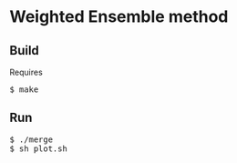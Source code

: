 <h1>Weighted Ensemble method</h1>

<h2>Build</h2>

Requires 
<pre>
$ make
</pre>

<h2>Run</h2>

<pre>
$ ./merge
$ sh plot.sh
</pre>

